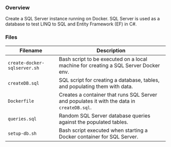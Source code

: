 ### Overview

Create a SQL Server instance running on Docker.  SQL Server is used as a database to test LINQ to SQL and 
Entity Framework (EF) in C#.

### Files

| Filename                     | Description                                                                                |
|------------------------------|--------------------------------------------------------------------------------------------|
| `create-docker-sqlserver.sh` | Bash script to be executed on a local machine for creating a SQL Server Docker env.        |
| `createDB.sql`               | SQL script for creating a database, tables, and populating them with data.                 |
| `Dockerfile`                 | Creates a container that runs SQL Server and populates it with the data in `createDB.sql`. |
| `queries.sql`                | Random SQL Server database queries against the populated tables.                           |
| `setup-db.sh`                | Bash script executed when starting a Docker container for SQL Server.                      |
